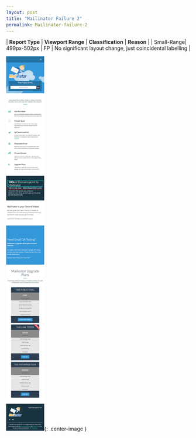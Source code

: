 ```yaml
---
layout: post
title: "Mailinator Failure 2"
permalink: Mailinator-failure-2
---
```

| **Report Type** | **Viewport Range** | **Classification** | **Reason** |
| Small-Range| 499px-502px | FP | No significant layout change, just coincidental labelling | 

![Screenshot of the fault](../assets/images/Mailinator/fault2/smallrangeWidth500.png){: .center-image }